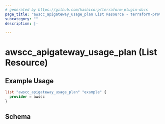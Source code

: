 ```yaml
---
# generated by https://github.com/hashicorp/terraform-plugin-docs
page_title: "awscc_apigateway_usage_plan List Resource - terraform-provider-awscc"
subcategory: ""
description: |-
  
---
```


# awscc_apigateway_usage_plan (List Resource)



## Example Usage

```terraform
list "awscc_apigateway_usage_plan" "example" {
  provider = awscc
}
```

<!-- schema generated by tfplugindocs -->
## Schema
